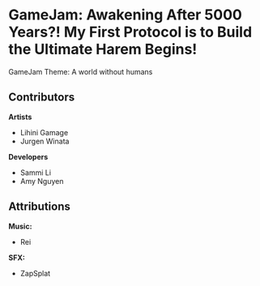 # GameJam: Awakening After 5000 Years?! My First Protocol is to Build the Ultimate Harem Begins!

GameJam Theme: A world without humans


## Contributors

**Artists**
- Lihini Gamage
- Jurgen Winata

**Developers**
- Sammi Li
- Amy Nguyen

## Attributions

**Music:**
- Rei

**SFX:**
- ZapSplat